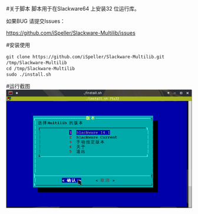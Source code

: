 #关于脚本
脚本用于在Slackware64 上安装32 位运行库。

如果BUG 请提交Issues：

https://github.com/iSpeller/Slackware-Multilib/issues

#安装使用

    git clone https://github.com/iSpeller/Slackware-Multilib.git /tmp/Slackware-Multilib
    cd /tmp/Slackware-Multilib
    sudo ./install.sh

#运行截图
![截图1](screenshots/screenshot1.png?raw=true)

